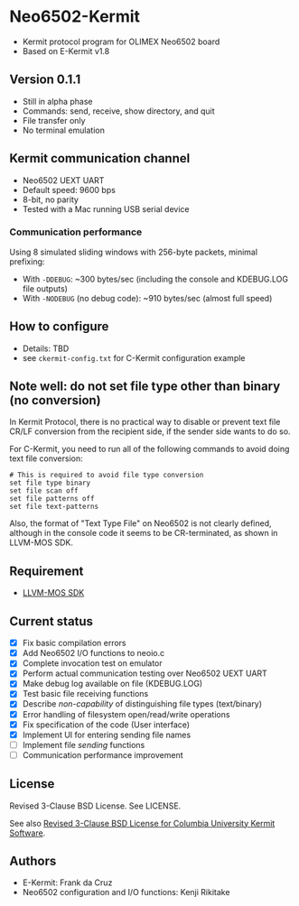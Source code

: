 # Neo6502-Kermit

* Kermit protocol program for OLIMEX Neo6502 board
* Based on E-Kermit v1.8

## Version 0.1.1

* Still in alpha phase
* Commands: send, receive, show directory, and quit
* File transfer only
* No terminal emulation

## Kermit communication channel

* Neo6502 UEXT UART
* Default speed: 9600 bps
* 8-bit, no parity
* Tested with a Mac running USB serial device

### Communication performance

Using 8 simulated sliding windows with 256-byte packets, minimal prefixing:

* With `-DDEBUG`: ~300 bytes/sec (including the console and KDEBUG.LOG file outputs)
* With `-NODEBUG` (no debug code): ~910 bytes/sec (almost full speed)

## How to configure

* Details: TBD
* see `ckermit-config.txt` for C-Kermit configuration example

## Note well: do not set file type other than binary (no conversion)

In Kermit Protocol, there is no practical way to disable or prevent text file CR/LF conversion from the recipient side, if the sender side wants to do so.

For C-Kermit, you need to run all of the following commands to avoid doing text file conversion:

```text
# This is required to avoid file type conversion
set file type binary
set file scan off
set file patterns off
set file text-patterns
```

Also, the format of "Text Type File" on Neo6502 is not clearly defined, although in the console code it seems to be CR-terminated, as shown in LLVM-MOS SDK.

## Requirement

* [LLVM-MOS SDK](https://github.com/llvm-mos/llvm-mos-sdk/)

## Current status

* [x] Fix basic compilation errors
* [x] Add Neo6502 I/O functions to neoio.c
* [x] Complete invocation test on emulator
* [x] Perform actual communication testing over Neo6502 UEXT UART
* [x] Make debug log available on file (KDEBUG.LOG)
* [x] Test basic file receiving functions
* [x] Describe *non-capability* of distinguishing file types (text/binary)
* [x] Error handling of filesystem open/read/write operations
* [x] Fix specification of the code (User interface)
* [x] Implement UI for entering sending file names
* [ ] Implement file *sending* functions
* [ ] Communication performance improvement

## License

Revised 3-Clause BSD License. See LICENSE.

See also [Revised 3-Clause BSD License for Columbia University Kermit Software](https://kermitproject.org/cu-bsd-license.html).

## Authors

* E-Kermit: Frank da Cruz
* Neo6502 configuration and I/O functions: Kenji Rikitake
